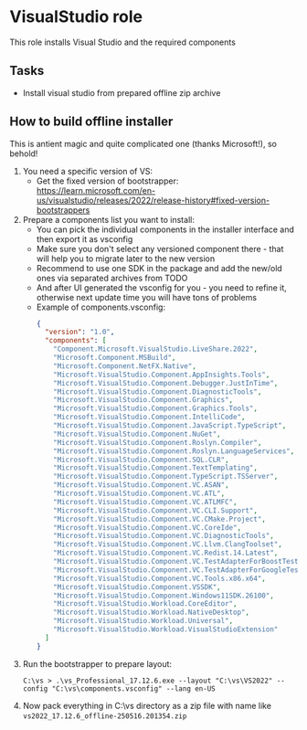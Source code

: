 # VisualStudio role

This role installs Visual Studio and the required components

## Tasks

* Install visual studio from prepared offline zip archive

## How to build offline installer

This is antient magic and quite complicated one (thanks Microsoft!), so behold!

1. You need a specific version of VS:
   * Get the fixed version of bootstrapper: https://learn.microsoft.com/en-us/visualstudio/releases/2022/release-history#fixed-version-bootstrappers
2. Prepare a components list you want to install:
   * You can pick the individual components in the installer interface and then export it as vsconfig
   * Make sure you don't select any versioned component there - that will help you to migrate later to the new version
   * Recommend to use one SDK in the package and add the new/old ones via separated archives from TODO
   * And after UI generated the vsconfig for you - you need to refine it, otherwise next update time you will have tons of problems
   * Example of components.vsconfig:
      ```json
      {
        "version": "1.0",
        "components": [
          "Component.Microsoft.VisualStudio.LiveShare.2022",
          "Microsoft.Component.MSBuild",
          "Microsoft.Component.NetFX.Native",
          "Microsoft.VisualStudio.Component.AppInsights.Tools",
          "Microsoft.VisualStudio.Component.Debugger.JustInTime",
          "Microsoft.VisualStudio.Component.DiagnosticTools",
          "Microsoft.VisualStudio.Component.Graphics",
          "Microsoft.VisualStudio.Component.Graphics.Tools",
          "Microsoft.VisualStudio.Component.IntelliCode",
          "Microsoft.VisualStudio.Component.JavaScript.TypeScript",
          "Microsoft.VisualStudio.Component.NuGet",
          "Microsoft.VisualStudio.Component.Roslyn.Compiler",
          "Microsoft.VisualStudio.Component.Roslyn.LanguageServices",
          "Microsoft.VisualStudio.Component.SQL.CLR",
          "Microsoft.VisualStudio.Component.TextTemplating",
          "Microsoft.VisualStudio.Component.TypeScript.TSServer",
          "Microsoft.VisualStudio.Component.VC.ASAN",
          "Microsoft.VisualStudio.Component.VC.ATL",
          "Microsoft.VisualStudio.Component.VC.ATLMFC",
          "Microsoft.VisualStudio.Component.VC.CLI.Support",
          "Microsoft.VisualStudio.Component.VC.CMake.Project",
          "Microsoft.VisualStudio.Component.VC.CoreIde",
          "Microsoft.VisualStudio.Component.VC.DiagnosticTools",
          "Microsoft.VisualStudio.Component.VC.Llvm.ClangToolset",
          "Microsoft.VisualStudio.Component.VC.Redist.14.Latest",
          "Microsoft.VisualStudio.Component.VC.TestAdapterForBoostTest",
          "Microsoft.VisualStudio.Component.VC.TestAdapterForGoogleTest",
          "Microsoft.VisualStudio.Component.VC.Tools.x86.x64",
          "Microsoft.VisualStudio.Component.VSSDK",
          "Microsoft.VisualStudio.Component.Windows11SDK.26100",
          "Microsoft.VisualStudio.Workload.CoreEditor",
          "Microsoft.VisualStudio.Workload.NativeDesktop",
          "Microsoft.VisualStudio.Workload.Universal",
          "Microsoft.VisualStudio.Workload.VisualStudioExtension"
        ]
      }
      ```
3. Run the bootstrapper to prepare layout:
   ```
   C:\vs > .\vs_Professional_17.12.6.exe --layout "C:\vs\VS2022" --config "C:\vs\components.vsconfig" --lang en-US
   ```
4. Now pack everything in C:\vs directory as a zip file with name like `vs2022_17.12.6_offline-250516.201354.zip`
